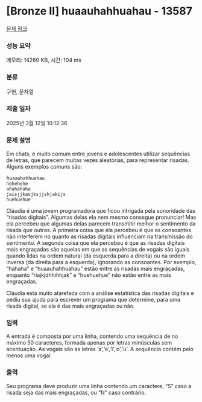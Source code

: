 # [Bronze II] huaauhahhuahau - 13587 

[문제 링크](https://www.acmicpc.net/problem/13587) 

### 성능 요약

메모리: 14260 KB, 시간: 104 ms

### 분류

구현, 문자열

### 제출 일자

2025년 3월 12일 10:12:36

### 문제 설명

<p>Em chats, é muito comum entre jovens e adolescentes utilizar sequências de letras, que parecem muitas vezes aleatórias, para representar risadas. Alguns exemplos comuns são:</p>

<pre>h<code>uaauhahhuahau
hehehehe
ahahahaha
jaisjjkasjksjjskjakijs
huehuehue</code></pre>

<p>Cláudia é uma jovem programadora que ficou intrigada pela sonoridade das “risadas digitais”. Algumas delas ela nem mesmo consegue pronunciar! Mas ela percebeu que algumas delas parecem transmitir melhor o sentimento da risada que outras. A primeira coisa que ela percebeu é que as consoantes não interferem no quanto as risadas digitais influenciam na transmissão do sentimento. A segunda coisa que ela percebeu é que as risadas digitais mais engraçadas são aquelas em que as sequências de vogais são iguais quando lidas na ordem natural (da esquerda para a direita) ou na ordem inversa (da direita para a esquerda), ignorando as consoantes. Por exemplo, “hahaha” e “huaauhahhuahau” estão entre as risadas mais engraçadas, enquanto “riajkjdhhihhjak” e “huehuehue” não estão entre as mais engraçadas.</p>

<p>Cláudia está muito atarefada com a análise estatística das risadas digitais e pediu sua ajuda para escrever um programa que determine, para uma risada digital, se ela é das mais engraçadas ou não.</p>

### 입력 

 <p>A entrada é composta por uma linha, contendo uma sequência de no máximo 50 caracteres, formada apenas por letras minúsculas sem acentuação. As vogais são as letras ‘a’,‘e’,‘i’,‘o’,‘u’. A sequência contém pelo menos uma vogal.</p>

<p> </p>

### 출력 

 <p>Seu programa deve produzir uma linha contendo um caractere, “S” caso a risada seja das mais engraçadas, ou “N” caso contrário.</p>


